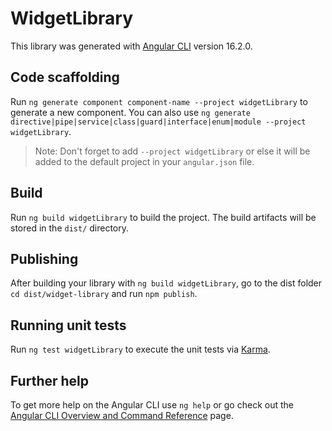 # WidgetLibrary

This library was generated with [Angular CLI](https://github.com/angular/angular-cli) version 16.2.0.

## Code scaffolding

Run `ng generate component component-name --project widgetLibrary` to generate a new component. You can also use `ng generate directive|pipe|service|class|guard|interface|enum|module --project widgetLibrary`.
> Note: Don't forget to add `--project widgetLibrary` or else it will be added to the default project in your `angular.json` file. 

## Build

Run `ng build widgetLibrary` to build the project. The build artifacts will be stored in the `dist/` directory.

## Publishing

After building your library with `ng build widgetLibrary`, go to the dist folder `cd dist/widget-library` and run `npm publish`.

## Running unit tests

Run `ng test widgetLibrary` to execute the unit tests via [Karma](https://karma-runner.github.io).

## Further help

To get more help on the Angular CLI use `ng help` or go check out the [Angular CLI Overview and Command Reference](https://angular.io/cli) page.
